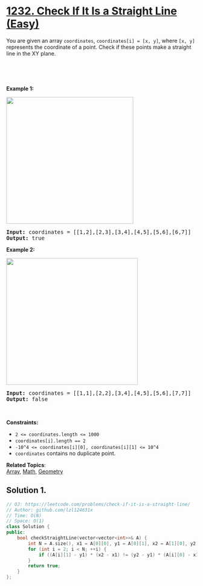 # [1232. Check If It Is a Straight Line (Easy)](https://leetcode.com/problems/check-if-it-is-a-straight-line/)

<p>You are given an array&nbsp;<code>coordinates</code>, <code>coordinates[i] = [x, y]</code>, where <code>[x, y]</code> represents the coordinate of a point. Check if these points&nbsp;make a straight line in the XY plane.</p>

<p>&nbsp;</p>

<p>&nbsp;</p>
<p><strong>Example 1:</strong></p>

<p><img alt="" src="https://assets.leetcode.com/uploads/2019/10/15/untitled-diagram-2.jpg" style="width: 336px; height: 336px;"></p>

<pre><strong>Input:</strong> coordinates = [[1,2],[2,3],[3,4],[4,5],[5,6],[6,7]]
<strong>Output:</strong> true
</pre>

<p><strong>Example 2:</strong></p>

<p><strong><img alt="" src="https://assets.leetcode.com/uploads/2019/10/09/untitled-diagram-1.jpg" style="width: 348px; height: 336px;"></strong></p>

<pre><strong>Input:</strong> coordinates = [[1,1],[2,2],[3,4],[4,5],[5,6],[7,7]]
<strong>Output:</strong> false
</pre>

<p>&nbsp;</p>
<p><strong>Constraints:</strong></p>

<ul>
	<li><code>2 &lt;=&nbsp;coordinates.length &lt;= 1000</code></li>
	<li><code>coordinates[i].length == 2</code></li>
	<li><code>-10^4 &lt;=&nbsp;coordinates[i][0],&nbsp;coordinates[i][1] &lt;= 10^4</code></li>
	<li><code>coordinates</code>&nbsp;contains no duplicate point.</li>
</ul>


**Related Topics**:  
[Array](https://leetcode.com/tag/array/), [Math](https://leetcode.com/tag/math/), [Geometry](https://leetcode.com/tag/geometry/)

## Solution 1.

```cpp
// OJ: https://leetcode.com/problems/check-if-it-is-a-straight-line/
// Author: github.com/lzl124631x
// Time: O(N)
// Space: O(1)
class Solution {
public:
    bool checkStraightLine(vector<vector<int>>& A) {
        int N = A.size(), x1 = A[0][0], y1 = A[0][1], x2 = A[1][0], y2 = A[1][1];
        for (int i = 2; i < N; ++i) {
            if ((A[i][1] - y1) * (x2 - x1) != (y2 - y1) * (A[i][0] - x1)) return false;
        }
        return true;
    }
};
```